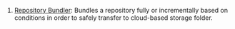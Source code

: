 1. [Repository Bundler](bundle_repo.sh): Bundles a repository fully or incrementally based on conditions in order to safely transfer to cloud-based storage folder.
